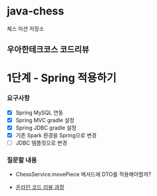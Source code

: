 # java-chess

체스 미션 저장소

## 우아한테크코스 코드리뷰

# 1단계 - Spring 적용하기 
### 요구사항
- [x] Spring MySQL 연동
- [x] Spring MVC gradle 설정
- [x] Spring JDBC gradle 설정
- [x] 기존 Spark 환경을 Spring으로 변경
- [ ] JDBC 템플릿으로 변경

### 질문할 내용
- ChessService.movePiece 메서드에 DTO를 적용해야할까? 

- [온라인 코드 리뷰 과정](https://github.com/woowacourse/woowacourse-docs/blob/master/maincourse/README.md)
